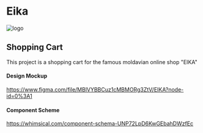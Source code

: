 # Eika
![logo](https://clecardona.com/summer_camp/eika/logo.png)
## Shopping Cart 

This project is a shopping cart for the famous moldavian online shop "EIKA"


#### Design Mockup
https://www.figma.com/file/MBlVYBBCuz1cMBMORg3ZtV/EIKA?node-id=0%3A1

#### Component Scheme
https://whimsical.com/component-schema-UNP72LpD6KwGEbahDWzfEc